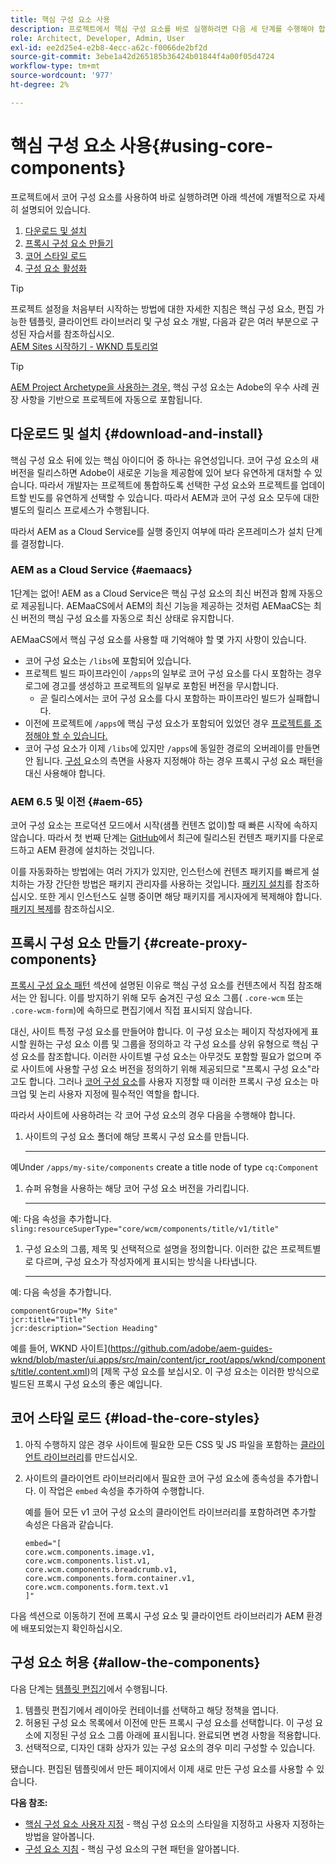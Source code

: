 ```yaml
---
title: 핵심 구성 요소 사용
description: 프로젝트에서 핵심 구성 요소를 바로 실행하려면 다음 세 단계를 수행해야 합니다. 다운로드 및 설치, 프록시 구성 요소 만들기, 핵심 스타일 로드 및 템플릿에 구성 요소 허용."
role: Architect, Developer, Admin, User
exl-id: ee2d25e4-e2b8-4ecc-a62c-f0066de2bf2d
source-git-commit: 3ebe1a42d265185b36424b01844f4a00f05d4724
workflow-type: tm+mt
source-wordcount: '977'
ht-degree: 2%

---
```


# 핵심 구성 요소 사용{#using-core-components}

프로젝트에서 코어 구성 요소를 사용하여 바로 실행하려면 아래 섹션에 개별적으로 자세히 설명되어 있습니다.

1. [다운로드 및 설치](#download-and-install)
1. [프록시 구성 요소 만들기](#create-proxy-components)
1. [코어 스타일 로드](#load-the-core-styles)
1. [구성 요소 활성화](#allow-the-components)

>[!TIP]
>
>프로젝트 설정을 처음부터 시작하는 방법에 대한 자세한 지침은 핵심 구성 요소, 편집 가능한 템플릿, 클라이언트 라이브러리 및 구성 요소 개발, 다음과 같은 여러 부분으로 구성된 자습서를 참조하십시오.\
>[AEM Sites 시작하기 - WKND 튜토리얼](https://docs.adobe.com/content/help/en/experience-manager-learn/getting-started-wknd-tutorial-develop/overview.html)

>[!TIP]
>
>[AEM Project Archetype을 사용하는 경우,](/help/developing/archetype/overview.md) 핵심 구성 요소는 Adobe의 우수 사례 권장 사항을 기반으로 프로젝트에 자동으로 포함됩니다.

## 다운로드 및 설치 {#download-and-install}

핵심 구성 요소 뒤에 있는 핵심 아이디어 중 하나는 유연성입니다. 코어 구성 요소의 새 버전을 릴리스하면 Adobe이 새로운 기능을 제공함에 있어 보다 유연하게 대처할 수 있습니다. 따라서 개발자는 프로젝트에 통합하도록 선택한 구성 요소와 프로젝트를 업데이트할 빈도를 유연하게 선택할 수 있습니다. 따라서 AEM과 코어 구성 요소 모두에 대한 별도의 릴리스 프로세스가 수행됩니다.

따라서 AEM as a Cloud Service를 실행 중인지 여부에 따라 온프레미스가 설치 단계를 결정합니다.

### AEM as a Cloud Service {#aemaacs}

1단계는 없어! AEM as a Cloud Service은 핵심 구성 요소의 최신 버전과 함께 자동으로 제공됩니다. AEMaaCS에서 AEM의 최신 기능을 제공하는 것처럼 AEMaaCS는 최신 버전의 핵심 구성 요소를 자동으로 최신 상태로 유지합니다.

AEMaaCS에서 핵심 구성 요소를 사용할 때 기억해야 할 몇 가지 사항이 있습니다.

* 코어 구성 요소는 `/libs`에 포함되어 있습니다.
* 프로젝트 빌드 파이프라인이 `/apps`의 일부로 코어 구성 요소를 다시 포함하는 경우 로그에 경고를 생성하고 프로젝트의 일부로 포함된 버전을 무시합니다.
   * 곧 릴리스에서는 코어 구성 요소를 다시 포함하는 파이프라인 빌드가 실패합니다.
* 이전에 프로젝트에 `/apps`에 핵심 구성 요소가 포함되어 있었던 경우 [프로젝트를 조정해야 할 수 있습니다.](/help/developing/overview.md#via-aemaacs)
* 코어 구성 요소가 이제 `/libs`에 있지만 `/apps`에 동일한 경로의 오버레이를 만들면 안 됩니다. [구성 ](/help/developing/guidelines.md#proxy-component-pattern) 요소의 측면을 사용자 지정해야 하는 경우 프록시 구성 요소 패턴을 대신 사용해야 합니다.

### AEM 6.5 및 이전 {#aem-65}

코어 구성 요소는 프로덕션 모드에서 시작(샘플 컨텐츠 없이)할 때 빠른 시작에 속하지 않습니다. 따라서 첫 번째 단계는 [GitHub](https://github.com/adobe/aem-core-wcm-components/releases/latest)에서 최근에 릴리스된 컨텐츠 패키지를 다운로드하고 AEM 환경에 설치하는 것입니다.

이를 자동화하는 방법에는 여러 가지가 있지만, 인스턴스에 컨텐츠 패키지를 빠르게 설치하는 가장 간단한 방법은 패키지 관리자를 사용하는 것입니다. [패키지 설치](https://docs.adobe.com/content/help/en/experience-manager-65/administering/contentmanagement/package-manager.html#installing-packages)를 참조하십시오. 또한 게시 인스턴스도 실행 중이면 해당 패키지를 게시자에게 복제해야 합니다. [패키지 복제](https://docs.adobe.com/content/help/en/experience-manager-65/administering/contentmanagement/package-manager.html#replicating-packages)를 참조하십시오.

## 프록시 구성 요소 만들기 {#create-proxy-components}

[프록시 구성 요소 패턴](/help/developing/guidelines.md#proxy-component-pattern) 섹션에 설명된 이유로 핵심 구성 요소를 컨텐츠에서 직접 참조해서는 안 됩니다. 이를 방지하기 위해 모두 숨겨진 구성 요소 그룹( `.core-wcm` 또는 `.core-wcm-form`)에 속하므로 편집기에서 직접 표시되지 않습니다.

대신, 사이트 특정 구성 요소를 만들어야 합니다. 이 구성 요소는 페이지 작성자에게 표시할 원하는 구성 요소 이름 및 그룹을 정의하고 각 구성 요소를 상위 유형으로 핵심 구성 요소를 참조합니다. 이러한 사이트별 구성 요소는 아무것도 포함할 필요가 없으며 주로 사이트에 사용할 구성 요소 버전을 정의하기 위해 제공되므로 &quot;프록시 구성 요소&quot;라고도 합니다. 그러나 [코어 구성 요소](/help/developing/customizing.md)를 사용자 지정할 때 이러한 프록시 구성 요소는 마크업 및 논리 사용자 지정에 필수적인 역할을 합니다.

따라서 사이트에 사용하려는 각 코어 구성 요소의 경우 다음을 수행해야 합니다.

1. 사이트의 구성 요소 폴더에 해당 프록시 구성 요소를 만듭니다.

   ****
예Under  `/apps/my-site/components` create a title node of type  `cq:Component`

1. 슈퍼 유형을 사용하는 해당 코어 구성 요소 버전을 가리킵니다.

   ****
예: 다음 속성을 추가합니다.\
   `sling:resourceSuperType="core/wcm/components/title/v1/title"`

1. 구성 요소의 그룹, 제목 및 선택적으로 설명을 정의합니다. 이러한 값은 프로젝트별로 다르며, 구성 요소가 작성자에게 표시되는 방식을 나타냅니다.

   ****
예: 다음 속성을 추가합니다.

   ```shell
   componentGroup="My Site"
   jcr:title="Title"  
   jcr:description="Section Heading"
   ```

예를 들어, WKND 사이트](https://github.com/adobe/aem-guides-wknd/blob/master/ui.apps/src/main/content/jcr_root/apps/wknd/components/title/.content.xml)의 [제목 구성 요소를 보십시오. 이 구성 요소는 이러한 방식으로 빌드된 프록시 구성 요소의 좋은 예입니다.

## 코어 스타일 로드 {#load-the-core-styles}

1. 아직 수행하지 않은 경우 사이트에 필요한 모든 CSS 및 JS 파일을 포함하는 [클라이언트 라이브러리](https://experienceleague.adobe.com/docs/experience-manager-cloud-service/implementing/developing/full-stack/clientlibs.html)를 만드십시오.
1. 사이트의 클라이언트 라이브러리에서 필요한 코어 구성 요소에 종속성을 추가합니다. 이 작업은 `embed` 속성을 추가하여 수행합니다.

   예를 들어 모든 v1 코어 구성 요소의 클라이언트 라이브러리를 포함하려면 추가할 속성은 다음과 같습니다.

   ```shell
   embed="[  
   core.wcm.components.image.v1,  
   core.wcm.components.list.v1,  
   core.wcm.components.breadcrumb.v1,  
   core.wcm.components.form.container.v1,  
   core.wcm.components.form.text.v1  
   ]"
   ```

다음 섹션으로 이동하기 전에 프록시 구성 요소 및 클라이언트 라이브러리가 AEM 환경에 배포되었는지 확인하십시오.

## 구성 요소 허용 {#allow-the-components}

다음 단계는 [템플릿 편집기](https://docs.adobe.com/content/help/en/experience-manager-cloud-service/sites/authoring/features/templates.html)에서 수행됩니다.

1. 템플릿 편집기에서 레이아웃 컨테이너를 선택하고 해당 정책을 엽니다.
1. 허용된 구성 요소 목록에서 이전에 만든 프록시 구성 요소를 선택합니다. 이 구성 요소에 지정된 구성 요소 그룹 아래에 표시됩니다. 완료되면 변경 사항을 적용합니다.
1. 선택적으로, 디자인 대화 상자가 있는 구성 요소의 경우 미리 구성할 수 있습니다.

됐습니다. 편집된 템플릿에서 만든 페이지에서 이제 새로 만든 구성 요소를 사용할 수 있습니다.

**다음 참조:**

* [핵심 구성 요소 사용자 지정](/help/developing/customizing.md)  - 핵심 구성 요소의 스타일을 지정하고 사용자 지정하는 방법을 알아봅니다.
* [구성 요소 지침](/help/developing/guidelines.md)  - 핵심 구성 요소의 구현 패턴을 알아봅니다.

